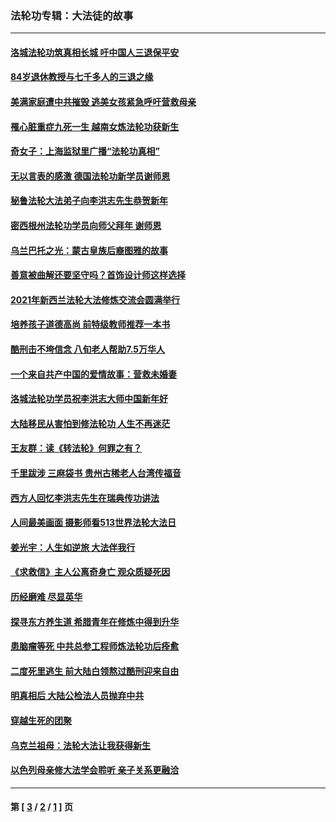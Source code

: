 ### 法轮功专辑：大法徒的故事
---
#### [洛城法轮功筑真相长城 吁中国人三退保平安](../../pages/nf1147481/n13892471.md?04050430) 
#### [84岁退休教授与七千多人的三退之缘](../../pages/nf1147481/n13796650.md?04050430) 
#### [美满家庭遭中共摧毁 逃美女孩紧急呼吁营救母亲](../../pages/nf1147481/n13792859.md?04050430) 
#### [罹心脏重症九死一生 越南女炼法轮功获新生](../../pages/nf1147481/n13732766.md?04050430) 
#### [奇女子：上海监狱里广播“法轮功真相”](../../pages/nf1147481/n13726443.md?04050430) 
#### [无以言表的感激 德国法轮功新学员谢师恩](../../pages/nf1147481/n13543790.md?04050430) 
#### [秘鲁法轮大法弟子向李洪志先生恭贺新年](../../pages/nf1147481/n13540182.md?04050430) 
#### [密西根州法轮功学员向师父拜年 谢师恩](../../pages/nf1147481/n13538183.md?04050430) 
#### [乌兰巴托之光：蒙古皇族后裔图雅的故事](../../pages/nf1147481/n13155759.md?04050430) 
#### [善意被曲解还要坚守吗？首饰设计师这样选择](../../pages/nf1147481/n13077575.md?04050430) 
#### [2021年新西兰法轮大法修炼交流会圆满举行](../../pages/nf1147481/n13033149.md?04050430) 
#### [培养孩子道德高尚 前特级教师推荐一本书](../../pages/nf1147481/n12938640.md?04050430) 
#### [酷刑击不垮信念 八旬老人帮助7.5万华人](../../pages/nf1147481/n12880712.md?04050430) 
#### [一个来自共产中国的爱情故事：营救未婚妻](../../pages/nf1147481/n12778386.md?04050430) 
#### [洛城法轮功学员祝李洪志大师中国新年好](../../pages/nf1147481/n12724685.md?04050430) 
#### [大陆移民从害怕到修法轮功 人生不再迷茫](../../pages/nf1147481/n12414325.md?04050430) 
#### [王友群：读《转法轮》何罪之有？](../../pages/nf1147481/n12408647.md?04050430) 
#### [千里跋涉 三麻袋书 贵州古稀老人台湾传福音](../../pages/nf1147481/n12198750.md?04050430) 
#### [西方人回忆李洪志先生在瑞典传功讲法](../../pages/nf1147481/n12099607.md?04050430) 
#### [人间最美画面 摄影师看513世界法轮大法日](../../pages/nf1147481/n12094118.md?04050430) 
#### [姜光宇：人生如逆旅 大法伴我行](../../pages/nf1147481/n12088664.md?04050430) 
#### [《求救信》主人公离奇身亡 观众质疑死因](../../pages/nf1147481/n11845215.md?04050430) 
#### [历经磨难 尽显英华](../../pages/nf1147481/n11723297.md?04050430) 
#### [探寻东方养生道 希腊青年在修炼中得到升华](../../pages/nf1147481/n11494502.md?04050430) 
#### [患脑瘤等死 中共总参工程师炼法轮功后痊愈](../../pages/nf1147481/n11466682.md?04050430) 
#### [二度死里逃生 前大陆白领熬过酷刑迎来自由](../../pages/nf1147481/n11368594.md?04050430) 
#### [明真相后 大陆公检法人员抛弃中共](../../pages/nf1147481/n11358618.md?04050430) 
#### [穿越生死的团聚](../../pages/nf1147481/n11258922.md?04050430) 
#### [乌克兰祖母：法轮大法让我获得新生](../../pages/nf1147481/n11269457.md?04050430) 
#### [以色列母亲修大法学会聆听 亲子关系更融洽](../../pages/nf1147481/n11268195.md?04050430) 

---
#### 第 [ [3](./3.md?04050430) / [2](./2.md?04050430) / [1](./1.md?04050430) ] 页
